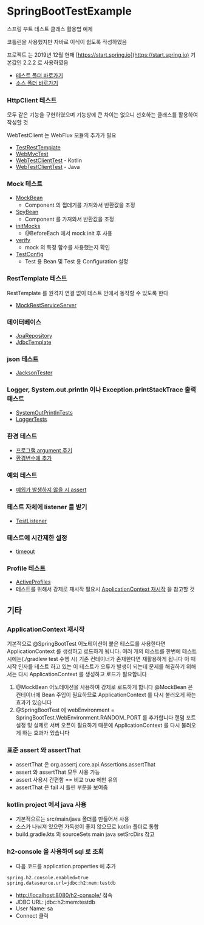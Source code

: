 # SpringBootTestExample
스프링 부트 테스트 클래스 활용법 예제 

코틀린을 사용했지만 자바로 이식이 쉽도록 작성하였음

프로젝트 는 2019년 12월 현재 [https://start.spring.io](https://start.spring.io) 기본값인 2.2.2 로 사용하였음

- [테스트 폴더 바로가기](https://github.com/rudty/SpringBootTestExample/tree/master/src/test/kotlin/org/rudtyz/tests)  
- [소스 폴더 바로가기](https://github.com/rudty/SpringBootTestExample/tree/master/src/main/kotlin/org/rudtyz/tests)

### HttpClient 테스트 
모두 같은 기능을 구현하였으며 기능상에 큰 차이는 없으니 선호하는 클래스를 활용하여 작성할 것 
 
WebTestClient 는 WebFlux 모듈의 추가가 필요 
- [TestRestTemplate](https://github.com/rudty/SpringBootTestExample/blob/master/src/test/kotlin/org/rudtyz/tests/webclient/TestRestTemplateTest.kt)
- [WebMvcTest](https://github.com/rudty/SpringBootTestExample/blob/master/src/test/kotlin/org/rudtyz/tests/webclient/WebMvcTest.kt)
- [WebTestClientTest](https://github.com/rudty/SpringBootTestExample/blob/master/src/test/kotlin/org/rudtyz/tests/webclient/WebTestClientTest1.kt) - Kotlin
- [WebTestClientTest](https://github.com/rudty/SpringBootTestExample/blob/master/src/test/kotlin/org/rudtyz/tests/webclient/WebTestClientTest2.java) - Java

### Mock 테스트
- [MockBean](https://github.com/rudty/SpringBootTestExample/blob/master/src/test/kotlin/org/rudtyz/tests/bean/MockBeanTest.kt)
  - Component 의 껍데기를 가져와서 반환값을 조정  
- [SpyBean](https://github.com/rudty/SpringBootTestExample/blob/master/src/test/kotlin/org/rudtyz/tests/bean/SpyBeanTest.kt)
  - Component 를 가져와서 반환값을 조정
- [initMocks](https://github.com/rudty/SpringBootTestExample/blob/master/src/test/kotlin/org/rudtyz/tests/bean/MockAndNew.kt)
  - @BeforeEach 에서 mock init 후 사용 
- [verify](https://github.com/rudty/SpringBootTestExample/blob/master/src/test/kotlin/org/rudtyz/tests/bean/MockVerify.kt)
  - mock 의 특정 함수를 사용했는지 확인
- [TestConfig](https://github.com/rudty/SpringBootTestExample/blob/master/src/test/kotlin/org/rudtyz/tests/bean/TestConfig.kt)
  - Test 용 Bean 및 Test 용 Configuration 설정 

### RestTemplate 테스트
RestTemplate 를 원격지 연결 없이 테스트 안에서 동작할 수 있도록 한다
- [MockRestServiceServer](https://github.com/rudty/SpringBootTestExample/blob/master/src/test/kotlin/org/rudtyz/tests/restserviceserver/RestServiceServerTest.kt)

### 데이터베이스
- [JpaRepository](https://github.com/rudty/SpringBootTestExample/blob/master/src/test/kotlin/org/rudtyz/tests/db/JpaRepositoryTest.kt)
- [JdbcTemplate](https://github.com/rudty/SpringBootTestExample/blob/master/src/test/kotlin/org/rudtyz/tests/db/JdbcTest.kt)

### json 테스트
- [JacksonTester](https://github.com/rudty/SpringBootTestExample/blob/master/src/test/kotlin/org/rudtyz/tests/json/JsonTest.kt)

### Logger, System.out.println 이나 Exception.printStackTrace 출력 테스트
 - [SystemOutPrintlnTests](https://github.com/rudty/SpringBootTestExample/blob/master/src/test/kotlin/org/rudtyz/tests/output/SystemOutPrintlnTests.kt)
 - [LoggerTests](https://github.com/rudty/SpringBootTestExample/blob/master/src/test/kotlin/org/rudtyz/tests/output/LoggerTests.kt) 
 
### 환경 테스트
 - [프로그램 argument 주기](https://github.com/rudty/SpringBootTestExample/blob/master/src/test/kotlin/org/rudtyz/tests/env/ApplicationStartArgument.kt)
 - [환경변수에 추가](https://github.com/rudty/SpringBootTestExample/blob/master/src/test/kotlin/org/rudtyz/tests/env/ApplicationEnvironment.java) 
 
### 예외 테스트
- [예외가 발생하지 않을 시 assert](https://github.com/rudty/SpringBootTestExample/blob/master/src/test/kotlin/org/rudtyz/tests/exception/ExceptionTest.kt)
 
### 테스트 자체에 listener 를 받기 
- [TestListener](https://github.com/rudty/SpringBootTestExample/blob/master/src/test/kotlin/org/rudtyz/tests/listener/CustomTestExecutionListeners.kt)

### 테스트에 시간제한 설정
- [timeout](https://github.com/rudty/SpringBootTestExample/blob/master/src/test/kotlin/org/rudtyz/tests/time/TimeoutTest.kt)

### Profile 테스트
- [ActiveProfiles](https://github.com/rudty/SpringBootTestExample/blob/master/src/test/kotlin/org/rudtyz/tests/profile/ActiveProfileTest.kt)
- 테스트를 위해서 강제로 재시작 필요시 [ApplicationContext 재시작](#applicationcontext-재시작) 을 참고할 것

## 기타 
### ApplicationContext 재시작
기본적으로 @SpringBootTest 어노테이션이 붙은 테스트를 사용한다면 ApplicationContext 를 생성하고 로드하게 됩니다.
여러 개의 테스트를 한번에 테스트 시에는(./gradlew test 수행 시)
기존 컨테이너가 존재한다면 재활용하게 됩니다
이 때 시작 인자를 테스트 하고 있는 이 테스트가 오류가 발생이 되는데
문제를 해결하기 위해서는 다시 ApplicationContext 를 생성하고 로드가 필요합니다
1. @MockBean 어노테이션을 사용하여 강제로 로드하게 합니다
@MockBean 은 컨테이너에 Bean 주입이 필요하므로
ApplicationContext 를 다시 불러오게 하는 효과가 있습니다
2. @SpringBootTest 에 webEnvironment = SpringBootTest.WebEnvironment.RANDOM_PORT 를 추가합니다
랜덤 포트 설정 및 실제로 서버 오픈이 필요하기 때문에 ApplicationContext 를 다시 불러오게 하는 효과가 있습니다
 
### 표준 assert 와 assertThat
- assertThat 은 org.assertj.core.api.Assertions.assertThat
- assert 와 assertThat 모두 사용 가능 
- assert 사용시 간편함 == 비교 true 에만 유의 
- assertThat 은 fail 시 틀린 부분을 보여줌

### kotlin project 에서 java 사용
- 기본적으로는 src/main/java 폴더를 만들어서 사용
- 소스가 나눠져 있으면 가독성이 좋지 않으므로 kotlin 폴더로 통합
- build.gradle.kts 의 sourceSets main java setSrcDirs 참고

### h2-console 을 사용하여 sql 로 조회 
- 다음 코드를 application.properties 에 추가  
```properties
spring.h2.console.enabled=true
spring.datasource.url=jdbc:h2:mem:testdb
```
- [http://localhost:8080/h2-console/](http://localhost:8080/h2-console/) 접속
- JDBC URL: jdbc:h2:mem:testdb
- User Name: sa
- Connect 클릭 

